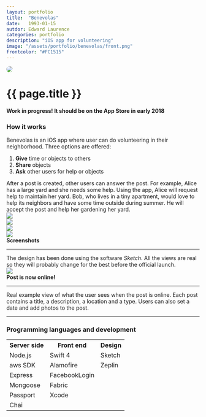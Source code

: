 ```yaml
---
layout: portfolio
title:  "Benevolas"
date:   1993-01-15
autdor: Edward Laurence
categories: portfolio
description: "iOS app for volunteering"
image: "/assets/portfolio/benevolas/front.png"
frontcolor: "#FC1515"
---
```



<div class="wrapper">
	<img src="/assets/portfolio/benevolas/front.png" class="medium-img with-shadow" style="border-radius: 20px;" >

<h1>{{ page.title }}</h1>

<b class="status"> Work in progress! It should be on the App Store in early 2018</b>

<h3>How it works</h3>

Benevolas is an iOS app where user can do volunteering in their neighborhood. Three options are offered: 
<ol>
  <li><b>Give</b> time or objects to others</li>
  <li><b>Share</b> objects</li>
  <li><b>Ask</b> other users for help or objects</li>
</ol>
After a post is created, other users can answer the post. For example, Alice has a large yard and she needs some help. Using the app, Alice will request help to maintain her yard. Bob, who lives in a tiny apartment, would love to help its neighbors and have some time outside during summer. He will accept the post and help her gardening her yard.
</div>

<div class="container">

<div class="screenshots-container">
<div class="row">
	<div class="col-sm-3 col-xs-6 screenshot-image ">
		<img class="with-shadow" src="/assets/portfolio/benevolas/screenshot2.png" >	
	</div>
	<div class="col-sm-3 col-xs-6 screenshot-image ">
		<img class="with-shadow" src="/assets/portfolio/benevolas/screenshot3.png" >	
	</div>
	<div class="col-sm-3 col-xs-6 screenshot-image ">
		<img class="with-shadow" src="/assets/portfolio/benevolas/screenshot4.png" >	
	</div>
	<div class="col-sm-3 col-xs-6 screenshot-image ">
		<img class="with-shadow" src="/assets/portfolio/benevolas/screenshot5.png" >	
	</div>
	<div class="col-md-6 screenshot-meta">
			<b>Screenshots</b>
			<hr class="small-line">
			<span class="screenshot-subtitle">The design has been done using the software <i>Sketch</i>. All the views are real so they will probably change for the best before the official launch.</span>
		</div>
</div>
</div>


<div class="screenshots-container">
	<div class="row">
		<div class="col-md-6 screenshot-image">
			<img src="/assets/portfolio/benevolas/screenshot1.png" class="with-shadow" style="max-height: 600px; width: auto;">	
		</div>
		<div class="col-md-6 screenshot-meta">
			<b>Post is now online!</b>
			<hr class="small-line">
			<span class="screenshot-subtitle">Real example view of what the user sees when the post is online. Each post contains a title, a description, a location and a type. Users can also set a date and add photos to the post.</span>
		</div>
	</div>
</div>

<hr>
</div>


<div class="wrapper">

<h3>Programming languages and development</h3>
<table cellspacing="0" cellpadding="0" class="table-about">
  <tr>
    <th>Server side</th> <th>Front end</th> <th>Design</th>
  </tr>
  <tr>
  	<td>Node.js</td><td>Swift 4</td><td>Sketch</td>
  </tr>
  <tr>
  	<td>aws SDK</td><td>Alamofire</td><td>Zeplin</td>
  </tr>
  <tr>
  	<td>Express</td><td>FacebookLogin</td>
  </tr>
  <tr>
  	<td>Mongoose</td><td>Fabric</td>
  </tr>
  <tr>
  	<td>Passport</td><td>Xcode</td>
  </tr>
  <tr>
  	<td>Chai</td>
  </tr>
</table>
</div>


